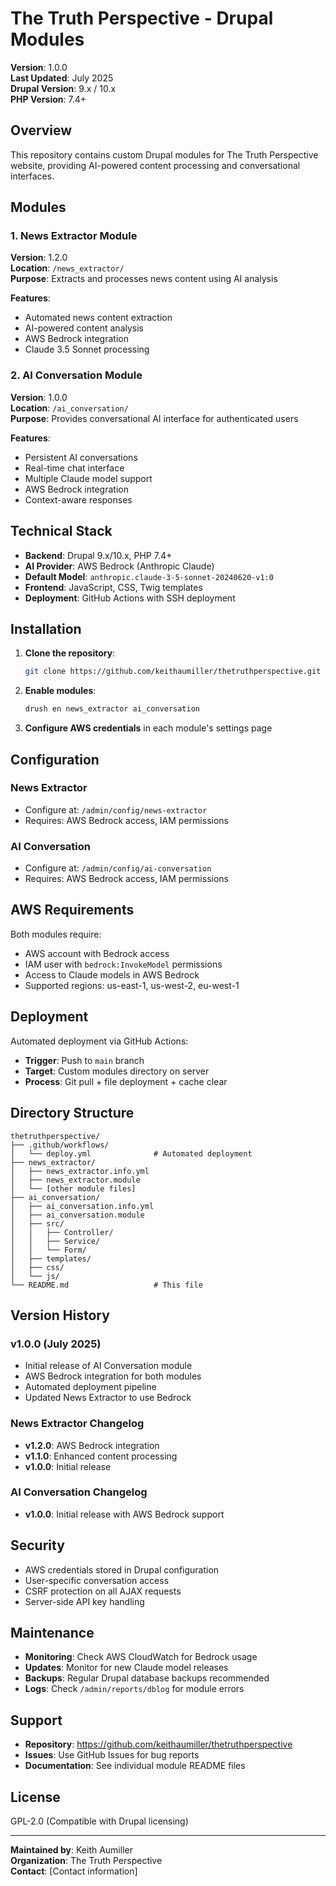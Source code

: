 # The Truth Perspective - Drupal Modules 

**Version**: 1.0.0  
**Last Updated**: July 2025  
**Drupal Version**: 9.x / 10.x  
**PHP Version**: 7.4+  

## Overview

This repository contains custom Drupal modules for The Truth Perspective website, providing AI-powered content processing and conversational interfaces.

## Modules

### 1. News Extractor Module
**Version**: 1.2.0  
**Location**: `/news_extractor/`  
**Purpose**: Extracts and processes news content using AI analysis

**Features**:
- Automated news content extraction
- AI-powered content analysis
- AWS Bedrock integration
- Claude 3.5 Sonnet processing

### 2. AI Conversation Module  
**Version**: 1.0.0  
**Location**: `/ai_conversation/`  
**Purpose**: Provides conversational AI interface for authenticated users

**Features**:
- Persistent AI conversations
- Real-time chat interface
- Multiple Claude model support
- AWS Bedrock integration
- Context-aware responses

## Technical Stack

- **Backend**: Drupal 9.x/10.x, PHP 7.4+
- **AI Provider**: AWS Bedrock (Anthropic Claude)
- **Default Model**: `anthropic.claude-3-5-sonnet-20240620-v1:0`
- **Frontend**: JavaScript, CSS, Twig templates
- **Deployment**: GitHub Actions with SSH deployment

## Installation

1. **Clone the repository**:
   ```bash
   git clone https://github.com/keithaumiller/thetruthperspective.git
   ```

2. **Enable modules**:
   ```bash
   drush en news_extractor ai_conversation
   ```

3. **Configure AWS credentials** in each module's settings page

## Configuration

### News Extractor
- Configure at: `/admin/config/news-extractor`
- Requires: AWS Bedrock access, IAM permissions

### AI Conversation
- Configure at: `/admin/config/ai-conversation`
- Requires: AWS Bedrock access, IAM permissions

## AWS Requirements

Both modules require:
- AWS account with Bedrock access
- IAM user with `bedrock:InvokeModel` permissions
- Access to Claude models in AWS Bedrock
- Supported regions: us-east-1, us-west-2, eu-west-1

## Deployment

Automated deployment via GitHub Actions:
- **Trigger**: Push to `main` branch
- **Target**: Custom modules directory on server
- **Process**: Git pull + file deployment + cache clear

## Directory Structure

```
thetruthperspective/
├── .github/workflows/
│   └── deploy.yml              # Automated deployment
├── news_extractor/
│   ├── news_extractor.info.yml
│   ├── news_extractor.module
│   └── [other module files]
├── ai_conversation/
│   ├── ai_conversation.info.yml
│   ├── ai_conversation.module
│   ├── src/
│   │   ├── Controller/
│   │   ├── Service/
│   │   └── Form/
│   ├── templates/
│   ├── css/
│   └── js/
└── README.md                   # This file
```

## Version History

### v1.0.0 (July 2025)
- Initial release of AI Conversation module
- AWS Bedrock integration for both modules
- Automated deployment pipeline
- Updated News Extractor to use Bedrock

### News Extractor Changelog
- **v1.2.0**: AWS Bedrock integration
- **v1.1.0**: Enhanced content processing
- **v1.0.0**: Initial release

### AI Conversation Changelog
- **v1.0.0**: Initial release with AWS Bedrock support

## Security

- AWS credentials stored in Drupal configuration
- User-specific conversation access
- CSRF protection on all AJAX requests
- Server-side API key handling

## Maintenance

- **Monitoring**: Check AWS CloudWatch for Bedrock usage
- **Updates**: Monitor for new Claude model releases
- **Backups**: Regular Drupal database backups recommended
- **Logs**: Check `/admin/reports/dblog` for module errors

## Support

- **Repository**: https://github.com/keithaumiller/thetruthperspective
- **Issues**: Use GitHub Issues for bug reports
- **Documentation**: See individual module README files

## License

GPL-2.0 (Compatible with Drupal licensing)

---

**Maintained by**: Keith Aumiller  
**Organization**: The Truth Perspective  
**Contact**: [Contact information]
